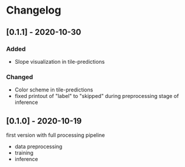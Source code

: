 # Changelog

## [0.1.1] - 2020-10-30
### Added
- Slope visualization in tile-predictions

### Changed
- Color scheme in tile-predictions
- fixed printout of "label" to "skipped" during preprocessing stage of inference  


## [0.1.0] - 2020-10-19

first version with full processing pipeline
- data preprocessing
- training
- inference
